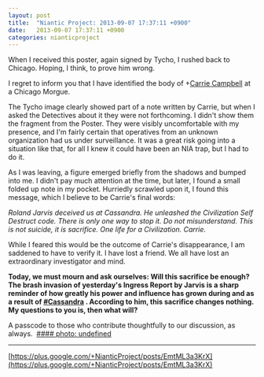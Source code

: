 ```yaml
---
layout: post
title:  "Niantic Project: 2013-09-07 17:37:11 +0900"
date:   2013-09-07 17:37:11 +0900
categories: nianticproject
---
```

When I received this poster, again signed by Tycho, I rushed back to Chicago. Hoping, I think, to prove him wrong.

I regret to inform you that I have identified the body of +[Carrie Campbell](https://plus.google.com/101180225942784917383 "") at a Chicago Morgue.

The Tycho image clearly showed part of a note written by Carrie, but when I asked the Detectives about it they were not forthcoming. I didn't show them the fragment from the Poster. They were visibly uncomfortable with my presence, and I'm fairly certain that operatives from an unknown organization had us under surveillance. It was a great risk going into a situation like that, for all I knew it could have been an NIA trap, but I had to do it.

As I was leaving, a figure emerged briefly from the shadows and bumped into me. I didn't pay much attention at the time, but later, I found a small folded up note in my pocket. Hurriedly scrawled upon it, I found this message, which I believe to be Carrie's final words:

*Roland Jarvis deceived us at Cassandra. He unleashed the Civilization Self Destruct code. There is only one way to stop it. Do not misunderstand. This is not suicide, it is sacrifice. One life for a Civilization. Carrie.*

While I feared this would be the outcome of Carrie's disappearance, I am saddened to have to verify it. I have lost a friend. We all have lost an extraordinary investigator and mind. 

**Today, we must mourn and ask ourselves: Will this sacrifice be enough? The brash invasion of yesterday's Ingress Report by Jarvis is a sharp reminder of how greatly his power and influence has grown during and as a result of  ****[#Cassandra](https://plus.google.com/s/%23Cassandra "")**** . According to him, this sacrifice changes nothing. My questions to you is, then what will?**

A passcode to those who contribute thoughtfully to our discussion, as always. 
[#### photo: undefined](https://lh4.googleusercontent.com/-tlSMrgSysMc/UipvVmFKxcI/AAAAAAAAMgE/EvMS2GmVOrY/Sacrifice.png "")
- - -
[https://plus.google.com/+NianticProject/posts/EmtML3a3KrX](https://plus.google.com/+NianticProject/posts/EmtML3a3KrX)
